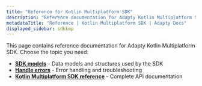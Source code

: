 ```yaml
---
title: "Reference for Kotlin Multiplatform SDK"
description: "Reference documentation for Adapty Kotlin Multiplatform SDK."
metadataTitle: "Reference | Kotlin Multiplatform SDK | Adapty Docs"
displayed_sidebar: sdkkmp
---
```


This page contains reference documentation for Adapty Kotlin Multiplatform SDK. Choose the topic you need:

- **[SDK models](kmp-sdk-models)** - Data models and structures used by the SDK
- **[Handle errors](kmp-handle-errors)** - Error handling and troubleshooting
- **[Kotlin Multiplatform SDK reference](https://kotlin.adapty.io)** - Complete API documentation
